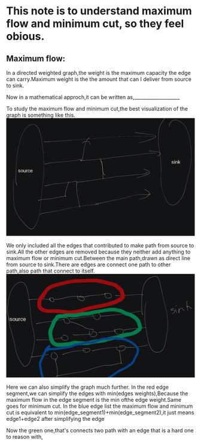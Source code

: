 # This note is to understand maximum flow and minimum cut, so they feel obious.

## Maximum flow:
In a directed weighted graph,the weight is the maximum capacity the edge can carry.Maximum weight is the the amount that can I deliver from source to sink.

Now in a mathematical approch,it can be written as,___________________

To study the maximum flow and minimum cut,the best visualization of the graph is something like this.
![graph_represtation](./images/graph_represtation.png)

We only included all the edges that contributed to make path from source to sink.All the other edges are removed because they neither add anything to maximum flow or minimum cut.Between the main path,drawn as direct line from source to sink.There are edges are connect one path to other path,also path that connect to itself.
![graph_represtation_detail](./images/graph_represtation_detail.png)

Here we can also simplify the graph much further. In the red edge segment,we can simplify the edges with min(edges weights),Because the maximum flow in the edge segment is the min ofthe edge weight.Same goes for minimum cut.
In the blue edge list the maximum flow and minimum cut is equivalent to min(edge_segment1)+min(edge_segment2),it just means edge1+edge2 after simplifying the edge 

Now the green one,that's connects two path with an edge that is a hard one to reason with,
